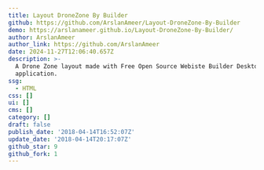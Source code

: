 ```yaml
---
title: Layout DroneZone By Builder
github: https://github.com/ArslanAmeer/Layout-DroneZone-By-Builder
demo: https://arslanameer.github.io/Layout-DroneZone-By-Builder/
author: ArslanAmeer
author_link: https://github.com/ArslanAmeer
date: 2024-11-27T12:06:40.657Z
description: >-
  A Drone Zone layout made with Free Open Source Webiste Builder Desktop
  application.
ssg:
  - HTML
css: []
ui: []
cms: []
category: []
draft: false
publish_date: '2018-04-14T16:52:07Z'
update_date: '2018-04-14T20:17:07Z'
github_star: 9
github_fork: 1
---
```

